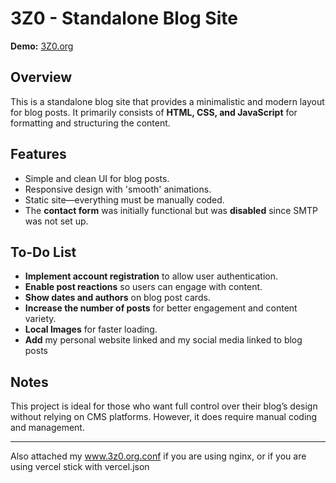 # 3Z0 - Standalone Blog Site

**Demo:** [3Z0.org](https://3Z0.org)

## Overview
This is a standalone blog site that provides a minimalistic and modern layout for blog posts. It primarily consists of **HTML, CSS, and JavaScript** for formatting and structuring the content. 

## Features
- Simple and clean UI for blog posts.
- Responsive design with 'smooth' animations.
- Static site—everything must be manually coded.
- The **contact form** was initially functional but was **disabled** since SMTP was not set up.

## To-Do List
- **Implement account registration** to allow user authentication.
- **Enable post reactions** so users can engage with content.
- **Show dates and authors** on blog post cards.
- **Increase the number of posts** for better engagement and content variety.
- **Local Images** for faster loading.
- **Add** my personal website linked and my social media linked to blog posts

## Notes
This project is ideal for those who want full control over their blog’s design without relying on CMS platforms. However, it does require manual coding and management.

---

Also attached my www.3z0.org.conf if you are using nginx, or if you are using vercel stick with vercel.json
